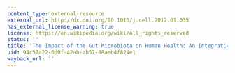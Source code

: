 ```yaml
---
content_type: external-resource
external_url: http://dx.doi.org/10.1016/j.cell.2012.01.035
has_external_license_warning: true
license: https://en.wikipedia.org/wiki/All_rights_reserved
status: ''
title: 'The Impact of the Gut Microbiota on Human Health: An Integrative View'
uid: 94c57a22-6d0f-42ab-ab57-88aeb4f824e1
wayback_url: ''
---
```

